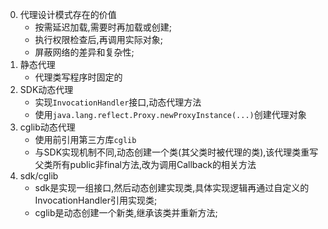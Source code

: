 0. 代理设计模式存在的价值
    - 按需延迟加载,需要时再加载或创建;
    - 执行权限检查后,再调用实际对象;
    - 屏蔽网络的差异和复杂性;
1. 静态代理
    - 代理类写程序时固定的
2. SDK动态代理
    - 实现`InvocationHandler`接口,动态代理方法
    - 使用`java.lang.reflect.Proxy.newProxyInstance(...)`创建代理对象
3. cglib动态代理
    - 使用前引用第三方库`cglib`
    - 与SDK实现机制不同,动态创建一个类(其父类时被代理的类),该代理类重写父类所有public非final方法,改为调用Callback的相关方法
4. sdk/cglib
    - sdk是实现一组接口,然后动态创建实现类,具体实现逻辑再通过自定义的InvocationHandler引用实现类;
    - cglib是动态创建一个新类,继承该类并重新方法;